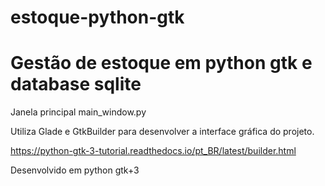 # estoque-python-gtk
# Gestão de estoque em python gtk e database sqlite

Janela principal main_window.py

Utiliza Glade e GtkBuilder para desenvolver a interface gráfica do projeto.

https://python-gtk-3-tutorial.readthedocs.io/pt_BR/latest/builder.html

Desenvolvido em python gtk+3
